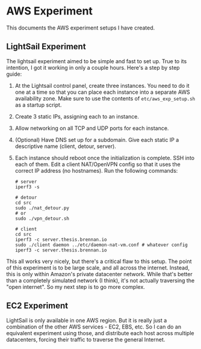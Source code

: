 AWS Experiment
==============

This documents the AWS experiment setups I have created.

LightSail Experiment
--------------------

The lightsail experiment aimed to be simple and fast to set up. True to its
intention, I got it working in only a couple hours. Here's a step by step guide:

1. At the Lightsail control panel, create three instances. You need to do it one
   at a time so that you can place each instance into a separate AWS
   availability zone. Make sure to use the contents of `etc/aws_exp_setup.sh` as
   a startup script.

2. Create 3 static IPs, assigning each to an instance.

3. Allow networking on all TCP and UDP ports for each instance.

4. (Optional) Have DNS set up for a subdomain. Give each static IP a descriptive
   name (client, detour, server).

5. Each instance should reboot once the initialization is complete. SSH into
   each of them. Edit a client NAT/OpenVPN config so that it uses the correct IP
   address (no hostnames). Run the following commands:

       # server
       iperf3 -s

       # detour
       cd src
       sudo ./nat_detour.py
       # or
       sudo ./vpn_detour.sh

       # client
       cd src
       iperf3 -c server.thesis.brennan.io
       sudo ./client daemon ../etc/daemon-nat-vm.conf # whatever config
       iperf3 -c server.thesis.brennan.io

This all works very nicely, but there's a critical flaw to this setup. The
point of this experiment is to be large scale, and all across the internet.
Instead, this is only within Amazon's private datacenter network. While that's
better than a completely simulated network (I think), it's not actually
traversing the "open internet". So my next step is to go more complex.

EC2 Experiment
--------------

LightSail is only available in one AWS region. But it is really just a
combination of the other AWS services - EC2, EBS, etc. So I can do an equivalent
experiment using those, and distribute each host across multiple datacenters,
forcing their traffic to traverse the general Internet.


